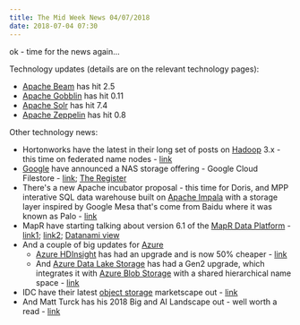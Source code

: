 ```yaml
---
title: The Mid Week News 04/07/2018
date: 2018-07-04 07:30
---
```

ok - time for the news again...
<!--more-->

Technology updates (details are on the relevant technology pages):

* [Apache Beam](/technologies/apache-beam/) has hit 2.5
* [Apache Gobblin](/technologies/apache-gobblin/) has hit 0.11
* [Apache Solr](/technologies/apache-solr/) has hit 7.4
* [Apache Zeppelin](/technologies/apache-zeppelin/) has hit 0.8

Other technology news:

* Hortonworks have the latest in their long set of posts on [Hadoop](/technologies/apache-hadoop/) 3.x - this time on federated name nodes - [link](https://hortonworks.com/blog/increasing-hadoop-storage-scale-4x/)
* [Google](/tech-vendors/google-cloud-platform/) have announced a NAS storage offering - Google Cloud Filestore - [link](https://cloudplatform.googleblog.com/2018/06/New-Cloud-Filestore-service-brings-GCP-users-high-performance-file-storage.html); [The Register](https://www.theregister.co.uk/2018/06/28/goog_cloud_platform_filestore_beta/)
* There's a new Apache incubator proposal - this time for Doris, and MPP interative SQL data warehouse built on [Apache Impala](/technologies/apache-impala/) with a storage layer inspired by Google Mesa that's come from Baidu where it was known as Palo - [link](https://wiki.apache.org/incubator/DorisProposal)
* MapR have starting talking about version 6.1 of the [MapR Data Platform](/technologies/mapr-converged-data-platform/) - [link1](https://mapr.com/blog/mapr-6-1-new-horizons/); [link2](https://mapr.com/blog/data-tiering-capacity-performance-juxtaposition/); [Datanami view](https://www.datanami.com/2018/06/26/mapr-makes-platform-more-cloud-like/)
* And a couple of big updates for [Azure](/tech-vendors/microsoft-azure/)
  * [Azure HDInsight](/technologies/azure-hdinsight/) has had an upgrade and is now 50% cheaper - [link](https://azure.microsoft.com/en-us/blog/enterprises-get-deeper-insights-with-hadoop-and-spark-updates-on-azure-hdinsight/)
  * And [Azure Data Lake Storage](/technologies/microsoft-azure-data-lake-store/) has had a Gen2 upgrade, which integrates it with [Azure Blob Storage](/technologies/microsoft-azure-blob-storage/) with a shared hierarchical name space - [link](https://azure.microsoft.com/en-us/blog/a-closer-look-at-azure-data-lake-storage-gen2/)
* IDC have their latest [object storage](/tech-categories/object-stores/) marketscape out - [link](https://www.theregister.co.uk/2018/06/28/ddn_idc_marketplace/)
* And Matt Turck has his 2018 Big and AI Landscape out - well worth a read - [link](http://mattturck.com/bigdata2018/)